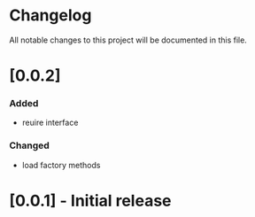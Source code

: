 # Changelog

All notable changes to this project will be documented in this file.

# [0.0.2]

### Added

- reuire interface

### Changed

- load factory methods

# [0.0.1] - Initial release
